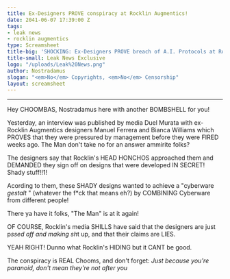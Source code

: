 ```yaml
---
title: Ex-Designers PROVE conspiracy at Rocklin Augmentics!
date: 2041-06-07 17:39:00 Z
tags:
- leak news
- rocklin augmentics
type: Screamsheet
title-big: 'SHOCKING: Ex-Designers PROVE breach of A.I. Protocols at Rocklin Augmentics!'
title-small: Leak News Exclusive
logo: "/uploads/Leak%20News.png"
author: Nostradamus
slogan: "<em>No</em> Copyrights, <em>No</em> Censorship"
layout: screamsheet
---
```


---
Hey CHOOMBAS, Nostradamus here with another BOMBSHELL for you!

Yesterday, an interview was published by media Duel Murata with ex-Rocklin Augmentics designers Manuel Ferrera and Bianca Williams which PROVES that they were pressured by management before they were FIRED weeks ago. The Man don't take no for an answer ammirite folks?

The designers say that Rocklin's HEAD HONCHOS approached them and DEMANDED they sign off on designs that were developed IN SECRET! Shady stuff!!1!

Acording to them, these SHADY designs wanted to achieve a "cyberware *gestalt* " (whatever the f*ck that means eh?) by COMBINING Cyberware from different people! 

There ya have it folks, "The Man" is at it again!

OF COURSE, Rocklin's media SHILLS have said that the designers are just p*ssed off and making sh*t up, and that their claims are LIES.

YEAH RIGHT! Dunno what Rocklin's HIDING but it CANT be good.

The conspiracy is REAL Chooms, and don't forget: 
*Just because you're paranoid, don't mean they're not after you*
